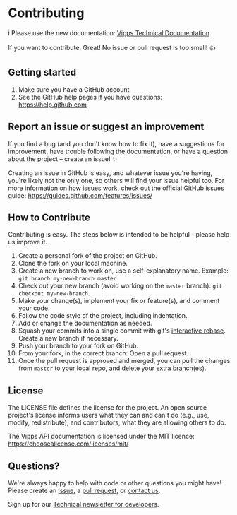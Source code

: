 <!-- START_METADATA
---
title: Contributing
sidebar_position: 99
pagination_next: null
pagination_prev: null
---
END_METADATA -->

# Contributing

<!-- START_COMMENT -->

ℹ️ Please use the new documentation:
[Vipps Technical Documentation](https://vippsas.github.io/vipps-developer-docs/).

<!-- END_COMMENT -->

If you want to contribute: Great! No issue or pull request is too small! 👍

## Getting started

1. Make sure you have a GitHub account
1. See the GitHub help pages if you have questions: https://help.github.com

## Report an issue or suggest an improvement

If you find a bug (and you don't know how to fix it), have a suggestions for improvement,
have trouble following the documentation, or have a question about the project – create an issue! ✨

Creating an issue in GitHub is easy, and whatever issue you're having, you're likely not the only one,
so others will find your issue helpful too. For more information on how issues work,
check out the official GitHub issues guide: https://guides.github.com/features/issues/

## How to Contribute

Contributing is easy. The steps below is intended to be helpful - please help us improve it.

1. Create a personal fork of the project on GitHub.
1. Clone the fork on your local machine.
1. Create a new branch to work on, use a self-explanatory name. Example: `git branch my-new-branch master`.
1. Check out your new branch (avoid working on the `master` branch): `git checkout my-new-branch`.
1. Make your change(s), implement your fix or feature(s), and comment your code.
1. Follow the code style of the project, including indentation.
1. Add or change the documentation as needed.
1. Squash your commits into a single commit with git's [interactive rebase](https://help.github.com/articles/interactive-rebase). Create a new branch if necessary.
1. Push your branch to your fork on GitHub.
1. From your fork, in the correct branch: Open a pull request.
1. Once the pull request is approved and merged, you can pull the changes from `master` to your local repo, and delete your extra branch(es).

## License

The LICENSE file defines the license for the project. An open source project's license
informs users what they can and can't do (e.g., use, modify, redistribute), and contributors,
what they are allowing others to do.

The Vipps API documentation is licensed under the MIT licence: https://choosealicense.com/licenses/mit/

## Questions?

We're always happy to help with code or other questions you might have!
Please create an [issue](https://github.com/vippsas/vipps-developers/issues),
a [pull request](https://github.com/vippsas/vipps-developers/pulls),
or [contact us](https://github.com/vippsas/vipps-developers/blob/master/contact.md).

Sign up for our [Technical newsletter for developers](https://github.com/vippsas/vipps-developers/tree/master/newsletters).
